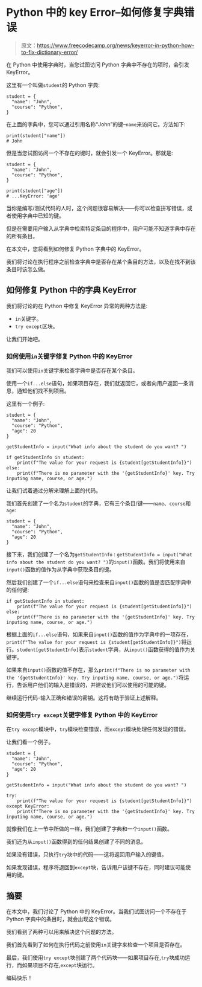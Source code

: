 # Python 中的 key Error–如何修复字典错误

> 原文：<https://www.freecodecamp.org/news/keyerror-in-python-how-to-fix-dictionary-error/>

在 Python 中使用字典时，当您试图访问 Python 字典中不存在的项时，会引发 KeyError。

这里有一个叫做`student`的 Python 字典:

```
student = {
  "name": "John",
  "course": "Python",
}
```

在上面的字典中，您可以通过引用名称“John”的键–`name`来访问它。方法如下:

```
print(student["name"])
# John
```

但是当您试图访问一个不存在的键时，就会引发一个 KeyError。那就是:

```
student = {
  "name": "John",
  "course": "Python",
}

print(student["age"])
# ...KeyError: 'age'
```

当你是编写/测试代码的人时，这个问题很容易解决——你可以检查拼写错误，或者使用字典中已知的键。

但是在需要用户输入从字典中检索特定条目的程序中，用户可能不知道字典中存在的所有条目。

在本文中，您将看到如何修复 Python 字典中的 KeyError。

我们将讨论在执行程序之前检查字典中是否存在某个条目的方法，以及在找不到该条目时该怎么做。

## 如何修复 Python 中的字典 KeyError

我们将讨论的在 Python 中修复 KeyError 异常的两种方法是:

*   `in`关键字。
*   `try except`区块。

让我们开始吧。

### 如何使用`in`关键字修复 Python 中的 KeyError

我们可以使用`in`关键字来检查字典中是否存在某个条目。

使用一个`if...else`语句，如果项目存在，我们就返回它，或者向用户返回一条消息，通知他们找不到项目。

这里有一个例子:

```
student = {
  "name": "John",
  "course": "Python",
  "age": 20
}

getStudentInfo = input("What info about the student do you want? ")

if getStudentInfo in student:
    print(f"The value for your request is {student[getStudentInfo]}")
else:
	print(f"There is no parameter with the '{getStudentInfo}' key. Try inputing name, course, or age.")
```

让我们试着通过分解来理解上面的代码。

我们首先创建了一个名为`student`的字典，它有三个条目/键——`name`、`course`和`age`:

```
student = {
  "name": "John",
  "course": "Python",
  "age": 20
} 
```

接下来，我们创建了一个名为`getStudentInfo` : `getStudentInfo = input("What info about the student do you want? ")`的`input()`函数。我们将使用来自`input()`函数的值作为从字典中获取条目的键。

然后我们创建了一个`if...else`语句来检查来自`input()`函数的值是否匹配字典中的任何键:

```
if getStudentInfo in student:
    print(f"The value for your request is {student[getStudentInfo]}")
else:
	print(f"There is no parameter with the '{getStudentInfo}' key. Try inputing name, course, or age.")
```

根据上面的`if...else`语句，如果来自`input()`函数的值作为字典中的一项存在，`print(f"The value for your request is {student[getStudentInfo]}")`将运行。`student[getStudentInfo]`表示`student`字典，从`input()`函数获得的值作为关键字。

如果来自`input()`函数的值不存在，那么`print(f"There is no parameter with the '{getStudentInfo}' key. Try inputing name, course, or age.")`将运行，告诉用户他们的输入是错误的，并建议他们可以使用的可能的键。

继续运行代码-输入正确和错误的密钥。这将有助于验证上述解释。

### 如何使用`try except`关键字修复 Python 中的 KeyError

在`try except`模块中，`try`模块检查错误，而`except`模块处理任何发现的错误。

让我们看一个例子。

```
student = {
  "name": "John",
  "course": "Python",
  "age": 20
}

getStudentInfo = input("What info about the student do you want? ")

try:
    print(f"The value for your request is {student[getStudentInfo]}")
except KeyError:
    print(f"There is no parameter with the '{getStudentInfo}' key. Try inputing name, course, or age.")
```

就像我们在上一节中所做的一样，我们创建了字典和一个`input()`函数。

我们还为从`input()`函数得到的任何结果创建了不同的消息。

如果没有错误，只执行`try`块中的代码——这将返回用户输入的键值。

如果发现错误，程序将退回到`except`块，告诉用户该键不存在，同时建议可能使用的键。

## 摘要

在本文中，我们讨论了 Python 中的 KeyError。当我们试图访问一个不存在于 Python 字典中的条目时，就会出现这个错误。

我们看到了两种可以用来解决这个问题的方法。

我们首先看到了如何在执行代码之前使用`in`关键字来检查一个项目是否存在。

最后，我们使用`try except`块创建了两个代码块——如果项目存在,`try`块成功运行，而如果项目不存在,`except`块运行。

编码快乐！